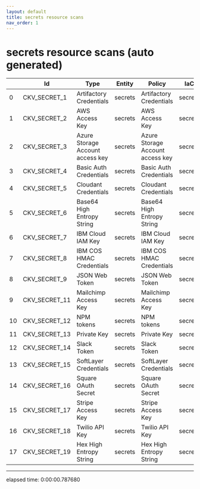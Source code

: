 ```yaml
---
layout: default
title: secrets resource scans
nav_order: 1
---
```


# secrets resource scans (auto generated)

|    | Id            | Type                             | Entity   | Policy                           | IaC     |
|----|---------------|----------------------------------|----------|----------------------------------|---------|
|  0 | CKV_SECRET_1  | Artifactory Credentials          | secrets  | Artifactory Credentials          | secrets |
|  1 | CKV_SECRET_2  | AWS Access Key                   | secrets  | AWS Access Key                   | secrets |
|  2 | CKV_SECRET_3  | Azure Storage Account access key | secrets  | Azure Storage Account access key | secrets |
|  3 | CKV_SECRET_4  | Basic Auth Credentials           | secrets  | Basic Auth Credentials           | secrets |
|  4 | CKV_SECRET_5  | Cloudant Credentials             | secrets  | Cloudant Credentials             | secrets |
|  5 | CKV_SECRET_6  | Base64 High Entropy String       | secrets  | Base64 High Entropy String       | secrets |
|  6 | CKV_SECRET_7  | IBM Cloud IAM Key                | secrets  | IBM Cloud IAM Key                | secrets |
|  7 | CKV_SECRET_8  | IBM COS HMAC Credentials         | secrets  | IBM COS HMAC Credentials         | secrets |
|  8 | CKV_SECRET_9  | JSON Web Token                   | secrets  | JSON Web Token                   | secrets |
|  9 | CKV_SECRET_11 | Mailchimp Access Key             | secrets  | Mailchimp Access Key             | secrets |
| 10 | CKV_SECRET_12 | NPM tokens                       | secrets  | NPM tokens                       | secrets |
| 11 | CKV_SECRET_13 | Private Key                      | secrets  | Private Key                      | secrets |
| 12 | CKV_SECRET_14 | Slack Token                      | secrets  | Slack Token                      | secrets |
| 13 | CKV_SECRET_15 | SoftLayer Credentials            | secrets  | SoftLayer Credentials            | secrets |
| 14 | CKV_SECRET_16 | Square OAuth Secret              | secrets  | Square OAuth Secret              | secrets |
| 15 | CKV_SECRET_17 | Stripe Access Key                | secrets  | Stripe Access Key                | secrets |
| 16 | CKV_SECRET_18 | Twilio API Key                   | secrets  | Twilio API Key                   | secrets |
| 17 | CKV_SECRET_19 | Hex High Entropy String          | secrets  | Hex High Entropy String          | secrets |


---


elapsed time: 0:00:00.787680
